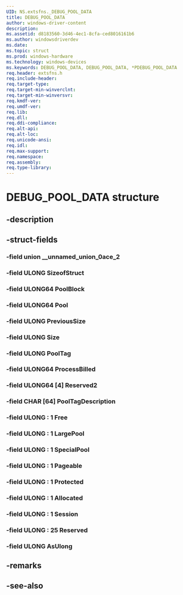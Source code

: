 ```yaml
---
UID: NS.extsfns._DEBUG_POOL_DATA
title: DEBUG_POOL_DATA
author: windows-driver-content
description: 
ms.assetid: d8183560-3d46-4ec1-8cfa-ced8016161b6
ms.author: windowsdriverdev
ms.date: 
ms.topic: struct
ms.prod: windows-hardware
ms.technology: windows-devices
ms.keywords: DEBUG_POOL_DATA, DEBUG_POOL_DATA, *PDEBUG_POOL_DATA
req.header: extsfns.h
req.include-header:
req.target-type:
req.target-min-winverclnt:
req.target-min-winversvr:
req.kmdf-ver:
req.umdf-ver:
req.lib:
req.dll:
req.ddi-compliance:
req.alt-api:
req.alt-loc:
req.unicode-ansi:
req.idl:
req.max-support:
req.namespace:
req.assembly:
req.type-library:
---
```


# DEBUG_POOL_DATA structure

## -description



## -struct-fields

### -field union __unnamed_union_0ace_2			
 	
### -field ULONG SizeofStruct			
 	
### -field ULONG64 PoolBlock			
 	
### -field ULONG64 Pool			
 	
### -field ULONG PreviousSize			
 	
### -field ULONG Size			
 	
### -field ULONG PoolTag			
 	
### -field ULONG64 ProcessBilled			
 	
### -field ULONG64 [4] Reserved2			
 	
### -field CHAR [64] PoolTagDescription			
 	
### -field ULONG  : 1 Free			
 	
### -field ULONG  : 1 LargePool			
 	
### -field ULONG  : 1 SpecialPool			
 	
### -field ULONG  : 1 Pageable			
 	
### -field ULONG  : 1 Protected			
 	
### -field ULONG  : 1 Allocated			
 	
### -field ULONG  : 1 Session			
 	
### -field ULONG  : 25 Reserved			
 	
### -field ULONG AsUlong			
 	
## -remarks

## -see-also